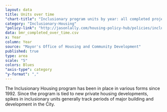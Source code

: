 ```yaml
---
layout: data
title: Units over time
"chart-title": "Inclusionary program units by year: all completed projects, 1992-2014 Q1"
category: "Inclusionary-Housing"
"policy-link": "http://jasonlally.com/housing-policy-hub/policies/inclusionary-housing/"
data: bmr_completed_over_time.csv
x: Year
column: Year
source: "Mayor's Office of Housing and Community Development"
published: true
type: area
scale: "5"
colors: Blues
"axis-type": category
"y-format": ","
---
```


The Inclusionary Housing program has been in place in various forms since 1992. Since the program is tied to new private housing developments, spikes in inclusionary units generally track periods of major building and development in the City.
